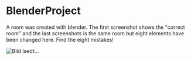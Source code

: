# BlenderProject
A room was created with blender.
The first screenshot shows the "correct room" and the last screenshots is the same room but eight elements have been changed here.
Find the eight mistakes!

![Bild laedt...](/Renderbilder/Collage.png?raw=1)
